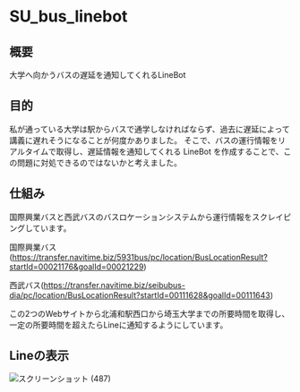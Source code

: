 # SU_bus_linebot
##  概要
大学へ向かうバスの遅延を通知してくれるLineBot  
## 目的
私が通っている大学は駅からバスで通学しなければならず、過去に遅延によって講義に遅れそうになることが何度かありました。
そこで、バスの運行情報をリアルタイムで取得し、遅延情報を通知してくれる LineBot を作成することで、この問題に対処できるのではないかと考えました。

## 仕組み
国際興業バスと西武バスのバスロケーションシステムから運行情報をスクレイピングしています。  

国際興業バス(https://transfer.navitime.biz/5931bus/pc/location/BusLocationResult?startId=00021176&goalId=00021229)  

西武バス(https://transfer.navitime.biz/seibubus-dia/pc/location/BusLocationResult?startId=00111628&goalId=00111643)  

この2つのWebサイトから北浦和駅西口から埼玉大学までの所要時間を取得し、一定の所要時間を超えたらLineに通知するようにしています。

## Lineの表示
![スクリーンショット (487)](https://user-images.githubusercontent.com/102280498/232309487-89b2c7ea-3c4f-436f-a69f-7a137f858f3a.png)  
